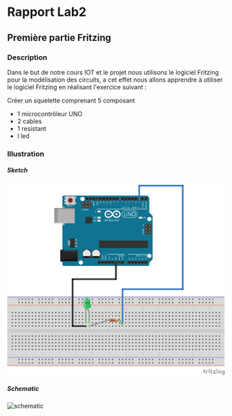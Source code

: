 # Rapport Lab2

## Première partie  Fritzing

### Description

Dans le but de notre cours IOT et le projet nous utilisons le logiciel Fritzing pour la modélisation des circuits, a cet effet nous allons apprendre à utiliser le logiciel Fritzing en réalisant l'exercice suivant :

Créer un squelette comprenant 5 composant

* 1 microcontrôleur UNO
* 2 cables
* 1 resistant
* l led


###   Illustration

##### Sketch
![Sketch](sketch.png)

##### Schematic
![schematic](shematic.png)

